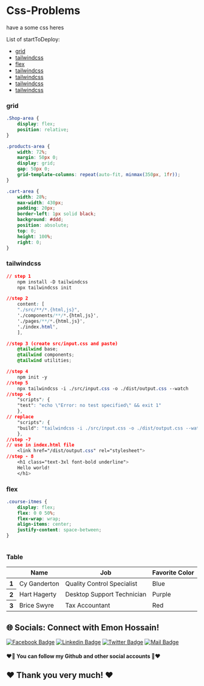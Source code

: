# Css-Problems
have a some css heres


List of startToDeploy:

- [grid](#grid)
- [tailwindcss](#tailwindcss)
- [flex](#flex)
- [tailwindcss](#tailwindcss)
- [tailwindcss](#tailwindcss)
- [tailwindcss](#tailwindcss)
- [tailwindcss](#tailwindcss)


### grid

```css
.Shop-area {
    display: flex;
    position: relative;
}

.products-area {
    width: 72%;
    margin: 50px 0;
    display: grid;
    gap: 50px 0;
    grid-template-columns: repeat(auto-fit, minmax(350px, 1fr));
}

.cart-area {
    width: 28%;
    max-width: 430px;
    padding: 20px;
    border-left: 1px solid black;
    background: #ddd;
    position: absolute;
    top: 0;
    height: 100%;
    right: 0;
}

```

### tailwindcss

```css
// step 1 
    npm install -D tailwindcss
    npx tailwindcss init

//step 2
    content: [
    "./src/**/*.{html,js}",
    './components/**/*.{html,js}',
    './pages/**/*.{html,js}',
    './index.html',
    ],

//step 3 (create src/input.css and paste)
    @tailwind base;
    @tailwind components;
    @tailwind utilities;

//step 4
    npm init -y
//step 5
    npx tailwindcss -i ./src/input.css -o ./dist/output.css --watch
//step -6
    "scripts": {
    "test": "echo \"Error: no test specified\" && exit 1"
    },
// replace
    "scripts": {
    "build": "tailwindcss -i ./src/input.css -o ./dist/output.css --watch"
    },
//step -7
// use in index.html file
    <link href="/dist/output.css" rel="stylesheet">
//step - 8
    <h1 class="text-3xl font-bold underline">
    Hello world!
    </h1>

```

### flex

```css
.course-itmes {
    display: flex;
    flex: 0 0 50%;
    flex-wrap: wrap;
    align-items: center;
    justify-content: space-between;
}
   

```





### Table
<div class="overflow-x-auto">
  <table class="table w-full">
    <!-- head -->
    <thead>
      <tr>
        <th></th>
        <th>Name</th>
        <th>Job</th>
        <th>Favorite Color</th>
      </tr>
    </thead>
    <tbody>
      <!-- row 1 -->
      <tr>
        <th>1</th>
        <td>Cy Ganderton</td>
        <td>Quality Control Specialist</td>
        <td>Blue</td>
      </tr>
      <!-- row 2 -->
      <tr>
        <th>2</th>
        <td>Hart Hagerty</td>
        <td>Desktop Support Technician</td>
        <td>Purple</td>
      </tr>
      <!-- row 3 -->
      <tr>
        <th>3</th>
        <td>Brice Swyre</td>
        <td>Tax Accountant</td>
        <td>Red</td>
      </tr>
    </tbody>
  </table>
</div>



## 🌐 Socials: Connect with Emon Hossain!

[![Facebook Badge](https://img.shields.io/badge/Facebook-1877F2?style=for-the-badge&logo=facebook&logoColor=white)](https://fb.com/emonhossain6) [![Linkedin Badge](https://img.shields.io/badge/LinkedIn-0077B5?style=for-the-badge&logo=linkedin&logoColor=white)](https://www.linkedin.com/in/emon007iu/) [![Twitter Badge](https://img.shields.io/badge/Twitter-1DA1F2?style=for-the-badge&logo=twitter&logoColor=white)](https://twitter.com/@emon_hossain7) [![Mail Badge](https://img.shields.io/badge/Gmail-D14836?style=for-the-badge&logo=gmail&logoColor=white)](mailto:emon.hossain.wd@gmail.com)

<h4>❤️🤔 You can follow my Github and other social accounts 🤔❤️</h4>
<h2>❤️ Thank you very much! ❤️</h2>
